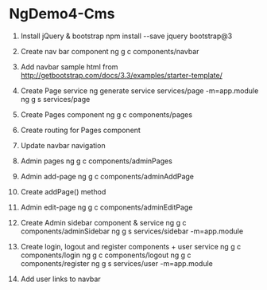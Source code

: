 # NgDemo4-Cms
1. Install jQuery & bootstrap
npm install --save jquery bootstrap@3

2. Create nav bar component
ng g c components/navbar

3. Add navbar sample html from http://getbootstrap.com/docs/3.3/examples/starter-template/

4. Create Page service
ng generate service services/page -m=app.module
ng g s services/page

5. Create Pages component
ng g c components/pages

6. Create routing for Pages component

7. Update navbar navigation

8. Admin pages
ng g c components/adminPages

9. Admin add-page
ng g c components/adminAddPage

10. Create addPage() method

11. Admin edit-page
ng g c components/adminEditPage

12. Create Admin sidebar component & service
ng g c components/adminSidebar
ng g s services/sidebar -m=app.module

13. Create login, logout and register components + user service
ng g c components/login
ng g c components/logout
ng g c components/register
ng g s services/user -m=app.module

14. Add user links to navbar
